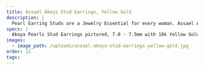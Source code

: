 ```yaml
---
title: Assael Akoys Stud Earrings, Yellow Gold
description: |
  Pearl Earring Studs are a Jewelry Essential for every woman. Assael Akoya Stud Earrings have an incredible luster, complimented by cream and rose overtones.
specs: |
  Akoya Pearls Stud Earrings pictured, 7.0 - 7.5mm with 18k Yellow Gold posts. Also available in 18K White Gold, with pearl sizes ranging from 6.5mm - 10.0mm.
images:
  - image_path: /uploads/assael-akoya-stud-earrings-yellow-gold.jpg
order: 12
tags:
---
```


